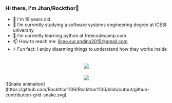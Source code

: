 ### Hi there, I'm Jhan/Rockthor👋
- 🧑 I'm 19 years old
- 🔭 I’m currently studying a software systems engineering degree at ICESI university 
- 🐍 I’m currently learning python at freecodecamp.com
- 📫 How to reach me: liceo.sur.andino2015@gmail.com
- ⚡ Fun fact: I enjoy disarming things to understand how they works inside
<br>
<div align="center">
  <img src="https://github-readme-stats.vercel.app/api?username=Rockthor1106&show_icons=true&theme=tokyonight"> 
  <br>
  <br>
  <img src="https://github-readme-stats.vercel.app/api/top-langs/?username=Rockthor1106&layout=compact&theme=tokyonight)](https://github.com/anuraghazra/github-readme-stats">
</div>

<div>
  ![Snake animation](https://github.com/Rockthor1106/Rockthor1106/blob/output/github-contribution-grid-snake.svg)
</div>
